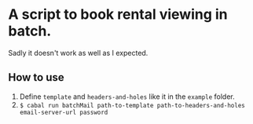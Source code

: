 # A script to book rental viewing in batch.

Sadly it doesn't work as well as I expected.

## How to use

1. Define `template` and `headers-and-holes` like it in the `example` folder.
2. `$ cabal run batchMail path-to-template path-to-headers-and-holes email-server-url password`
